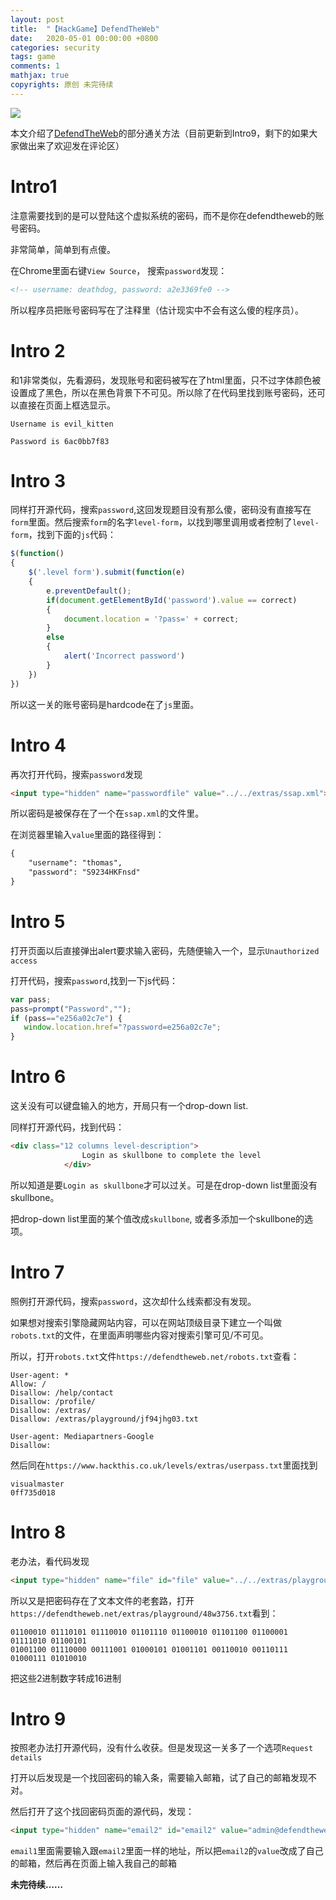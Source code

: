 ```yaml
---
layout: post
title:  "【HackGame】DefendTheWeb"
date:   2020-05-01 00:00:00 +0800
categories: security
tags: game
comments: 1
mathjax: true
copyrights: 原创 未完待续
---
```


![](https://pic3.zhimg.com/v2-0017ac4e4fc513fce5f9fb7480c78bcf_1200x500.jpg)

本文介绍了[DefendTheWeb](https://defendtheweb.net/)的部分通关方法（目前更新到Intro9，剩下的如果大家做出来了欢迎发在评论区）

# Intro1

注意需要找到的是可以登陆这个虚拟系统的密码，而不是你在defendtheweb的账号密码。

非常简单，简单到有点傻。

在Chrome里面右键`View Source`， 搜索`password`发现：

```html
<!-- username: deathdog, password: a2e3369fe0 -->
```

所以程序员把账号密码写在了注释里（估计现实中不会有这么傻的程序员）。

# Intro 2

和1非常类似，先看源码，发现账号和密码被写在了html里面，只不过字体颜色被设置成了黑色，所以在黑色背景下不可见。所以除了在代码里找到账号密码，还可以直接在页面上框选显示。

```
Username is evil_kitten

Password is 6ac0bb7f83
```

# Intro 3

同样打开源代码，搜索`password`,这回发现题目没有那么傻，密码没有直接写在`form`里面。然后搜索`form`的名字`level-form`，以找到哪里调用或者控制了`level-form`，找到下面的`js`代码：

```javascript
$(function()
{ 
	$('.level form').submit(function(e)
	{ 
		e.preventDefault(); 
		if(document.getElementById('password').value == correct)
        {
        	document.location = '?pass=' + correct;
        } 
        else 
        { 
        	alert('Incorrect password')
        } 
    })
})
```

所以这一关的账号密码是hardcode在了`js`里面。

# Intro 4

再次打开代码，搜索`password`发现

```html
<input type="hidden" name="passwordfile" value="../../extras/ssap.xml">
```

所以密码是被保存在了一个在`ssap.xml`的文件里。

在浏览器里输入`value`里面的路径得到：

```html
{
    "username": "thomas",
    "password": "S9234HKFnsd"
}
```

# Intro 5

打开页面以后直接弹出alert要求输入密码，先随便输入一个，显示`Unauthorized access`

打开代码，搜索`password`,找到一下js代码：

```javascript
var pass;
pass=prompt("Password","");
if (pass=="e256a02c7e") {
   window.location.href="?password=e256a02c7e";
}
```

# Intro 6

这关没有可以键盘输入的地方，开局只有一个drop-down list.

同样打开源代码，找到代码：

```html
<div class="12 columns level-description">
                Login as skullbone to complete the level
            </div>
```

所以知道是要`Login as skullbone`才可以过关。可是在drop-down list里面没有skullbone。

把drop-down list里面的某个值改成`skullbone`, 或者多添加一个skullbone的选项。

# Intro 7

照例打开源代码，搜索`password`，这次却什么线索都没有发现。

如果想对搜索引擎隐藏网站内容，可以在网站顶级目录下建立一个叫做`robots.txt`的文件，在里面声明哪些内容对搜索引擎可见/不可见。

所以，打开`robots.txt`文件`https://defendtheweb.net/robots.txt`查看：

```
User-agent: *
Allow: /
Disallow: /help/contact
Disallow: /profile/
Disallow: /extras/
Disallow: /extras/playground/jf94jhg03.txt

User-agent: Mediapartners-Google
Disallow:
```

然后同在`https://www.hackthis.co.uk/levels/extras/userpass.txt`里面找到

```
visualmaster
0ff735d018
```

# Intro 8

老办法，看代码发现

```html
<input type="hidden" name="file" id="file" value="../../extras/playground/48w3756.txt" maxlength="" placeholder="" class="u-full-width">
```

所以又是把密码存在了文本文件的老套路，打开`https://defendtheweb.net/extras/playground/48w3756.txt`看到：

```
01100010 01110101 01110010 01101110 01100010 01101100 01100001 01111010 01100101 
01001100 01110000 00111001 01000101 01001101 00110010 00110111 01000111 01010010 
```

把这些2进制数字转成16进制

# Intro 9

按照老办法打开源代码，没有什么收获。但是发现这一关多了一个选项`Request details`

打开以后发现是一个找回密码的输入条，需要输入邮箱，试了自己的邮箱发现不对。

然后打开了这个找回密码页面的源代码，发现：

```html
<input type="hidden" name="email2" id="email2" value="admin@defendtheweb.net" maxlength="" placeholder="" class="u-full-width">
```

`email1`里面需要输入跟`email2`里面一样的地址，所以把`email2`的`value`改成了自己的邮箱，然后再在页面上输入我自己的邮箱

**未完待续……**